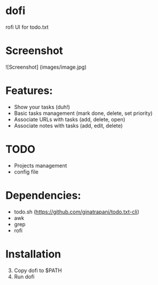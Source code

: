 # dofi
rofi UI for todo.txt

# Screenshot
![Screenshot]
(images/image.jpg)

# Features:

* Show your tasks (duh!)
* Basic tasks management (mark done, delete, set priority)
* Associate URLs with tasks (add, delete, open)
* Associate notes with tasks (add, edit, delete)

# TODO

* Projects management
* config file

# Dependencies:

* todo.sh (https://github.com/ginatrapani/todo.txt-cli)
* awk
* grep
* rofi

# Installation

3. Copy dofi to $PATH
4. Run dofi
